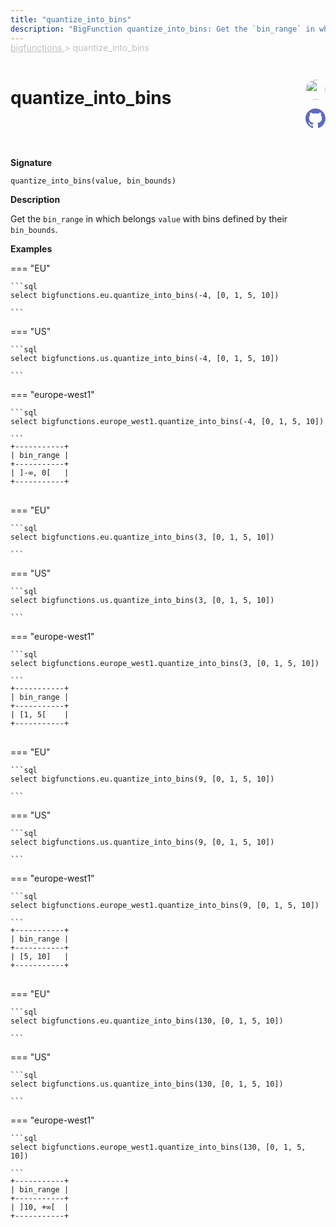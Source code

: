 ```yaml
---
title: "quantize_into_bins"
description: "BigFunction quantize_into_bins: Get the `bin_range` in which belongs `value`"
---
```


<span style="color: silver; position: relative; top: -1rem">
  <a href=".." style="color: silver">bigfunctions </a> > quantize_into_bins
</span>

# quantize_into_bins


<div style="position: relative; top: -4rem; margin-bottom:  -2rem; text-align: right; z-index: 9999;">
  
  <a href="https://www.linkedin.com/in/paul-marcombes" title="Author: Paul Marcombes" target="_blank">
    <img src="https://lh3.googleusercontent.com/a-/ACB-R5RDf2yxcw1p_IYLCKmiUIScreatDdhG8B83om6Ohw=s260" width="32" style=" border-radius: 50% !important">
  </a>
  
  <a href="{REPO_URL}/tree/main/bigfunctions/quantize_into_bins.yaml" title="Edit on GitHub" target="_blank"><svg xmlns="http://www.w3.org/2000/svg" width="32" height="32" viewBox="0 0 24 24"><path fill="#5d6cc0" d="M12 0c-6.626 0-12 5.373-12 12 0 5.302 3.438 9.8 8.207 11.387.599.111.793-.261.793-.577v-2.234c-3.338.726-4.033-1.416-4.033-1.416-.546-1.387-1.333-1.756-1.333-1.756-1.089-.745.083-.729.083-.729 1.205.084 1.839 1.237 1.839 1.237 1.07 1.834 2.807 1.304 3.492.997.107-.775.418-1.305.762-1.604-2.665-.305-5.467-1.334-5.467-5.931 0-1.311.469-2.381 1.236-3.221-.124-.303-.535-1.524.117-3.176 0 0 1.008-.322 3.301 1.23.957-.266 1.983-.399 3.003-.404 1.02.005 2.047.138 3.006.404 2.291-1.552 3.297-1.23 3.297-1.23.653 1.653.242 2.874.118 3.176.77.84 1.235 1.911 1.235 3.221 0 4.609-2.807 5.624-5.479 5.921.43.372.823 1.102.823 2.222v3.293c0 .319.192.694.801.576 4.765-1.589 8.199-6.086 8.199-11.386 0-6.627-5.373-12-12-12z"/></svg></a>
</div>



**Signature** 
```
quantize_into_bins(value, bin_bounds)
```

**Description**

Get the `bin_range` in which belongs `value`
with bins defined by their `bin_bounds`.






**Examples**













=== "EU"

    ```sql
    select bigfunctions.eu.quantize_into_bins(-4, [0, 1, 5, 10])
    
    ```




=== "US"

    ```sql
    select bigfunctions.us.quantize_into_bins(-4, [0, 1, 5, 10])
    
    ```




=== "europe-west1"

    ```sql
    select bigfunctions.europe_west1.quantize_into_bins(-4, [0, 1, 5, 10])
    
    ```









<pre style="margin-top: -1rem;">
<code style="padding-top: 0px; padding-bottom: 0px;">+-----------+
| bin_range |
+-----------+
| ]-∞, 0[   |
+-----------+
</code>
</pre>



















=== "EU"

    ```sql
    select bigfunctions.eu.quantize_into_bins(3, [0, 1, 5, 10])
    
    ```




=== "US"

    ```sql
    select bigfunctions.us.quantize_into_bins(3, [0, 1, 5, 10])
    
    ```




=== "europe-west1"

    ```sql
    select bigfunctions.europe_west1.quantize_into_bins(3, [0, 1, 5, 10])
    
    ```









<pre style="margin-top: -1rem;">
<code style="padding-top: 0px; padding-bottom: 0px;">+-----------+
| bin_range |
+-----------+
| [1, 5[    |
+-----------+
</code>
</pre>



















=== "EU"

    ```sql
    select bigfunctions.eu.quantize_into_bins(9, [0, 1, 5, 10])
    
    ```




=== "US"

    ```sql
    select bigfunctions.us.quantize_into_bins(9, [0, 1, 5, 10])
    
    ```




=== "europe-west1"

    ```sql
    select bigfunctions.europe_west1.quantize_into_bins(9, [0, 1, 5, 10])
    
    ```









<pre style="margin-top: -1rem;">
<code style="padding-top: 0px; padding-bottom: 0px;">+-----------+
| bin_range |
+-----------+
| [5, 10]   |
+-----------+
</code>
</pre>



















=== "EU"

    ```sql
    select bigfunctions.eu.quantize_into_bins(130, [0, 1, 5, 10])
    
    ```




=== "US"

    ```sql
    select bigfunctions.us.quantize_into_bins(130, [0, 1, 5, 10])
    
    ```




=== "europe-west1"

    ```sql
    select bigfunctions.europe_west1.quantize_into_bins(130, [0, 1, 5, 10])
    
    ```









<pre style="margin-top: -1rem;">
<code style="padding-top: 0px; padding-bottom: 0px;">+-----------+
| bin_range |
+-----------+
| ]10, +∞[  |
+-----------+
</code>
</pre>









